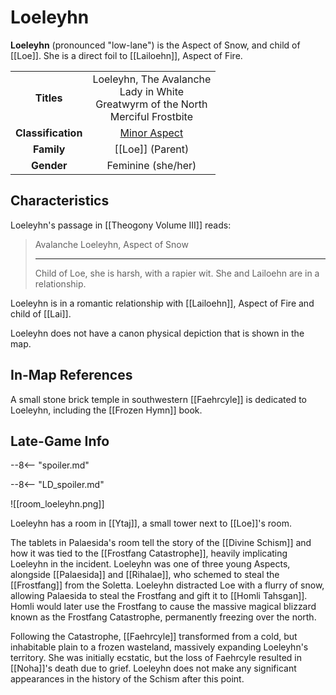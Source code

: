 # Loeleyhn

**Loeleyhn** (pronounced "low-lane") is the Aspect of Snow, and child of [[Loe]]. She is a direct foil to [[Lailoehn]], Aspect of Fire.

|  |  |
|:----------:|:----------------------:|
| **Titles** | Loeleyhn, The Avalanche <br> Lady in White <br> Greatwyrm of the North <br> Merciful Frostbite |
| **Classification** | [Minor Aspect](/Lore/Higher_Beings/Aspects/Minor_Aspects/) |
| **Family** | [[Loe]] (Parent) |
| **Gender** | Feminine (she/her) |

## Characteristics

Loeleyhn's passage in [[Theogony Volume III]] reads:

> Avalanche Loeleyhn, Aspect of Snow
> ***
> Child of Loe, she is harsh, with a rapier wit. She and Lailoehn are in a relationship.

Loeleyhn is in a romantic relationship with [[Lailoehn]], Aspect of Fire and child of [[Lai]].

Loeleyhn does not have a canon physical depiction that is shown in the map.

## In-Map References

A small stone brick temple in southwestern [[Faehrcyle]] is dedicated to Loeleyhn, including the [[Frozen Hymn]] book. 

## Late-Game Info

--8<-- "spoiler.md"

--8<-- "LD_spoiler.md"

![[room_loeleyhn.png]]

Loeleyhn has a room in [[Ytaj]], a small tower next to [[Loe]]'s room.

The tablets in Palaesida's room tell the story of the [[Divine Schism]] and how it was tied to the [[Frostfang Catastrophe]], heavily implicating Loeleyhn in the incident. Loeleyhn was one of three young Aspects, alongside [[Palaesida]] and [[Rihalae]], who schemed to steal the [[Frostfang]] from the Soletta. Loeleyhn distracted Loe with a flurry of snow, allowing Palaesida to steal the Frostfang and gift it to [[Homli Tahsgan]]. Homli would later use the Frostfang to cause the massive magical blizzard known as the Frostfang Catastrophe, permanently freezing over the north.

Following the Catastrophe, [[Faehrcyle]] transformed from a cold, but inhabitable plain to a frozen wasteland, massively expanding Loeleyhn's territory. She was initially ecstatic, but the loss of Faehrcyle resulted in [[Noha]]'s death due to grief. Loeleyhn does not make any significant appearances in the history of the Schism after this point.
